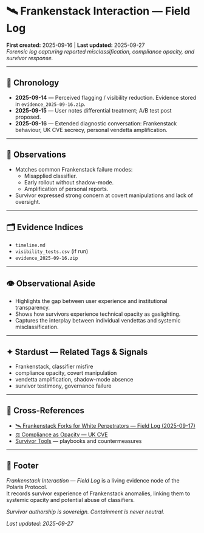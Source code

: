 # 🛰️ Frankenstack Interaction — Field Log  
**First created:** 2025-09-16 | **Last updated:** 2025-09-27  
*Forensic log capturing reported misclassification, compliance opacity, and survivor response.*  

---

## 📅 Chronology  
- **2025-09-14** — Perceived flagging / visibility reduction. Evidence stored in `evidence_2025-09-16.zip`.  
- **2025-09-15** — User notes differential treatment; A/B test post proposed.  
- **2025-09-16** — Extended diagnostic conversation: Frankenstack behaviour, UK CVE secrecy, personal vendetta amplification.  

---

## 🔎 Observations  
- Matches common Frankenstack failure modes:  
  - Misapplied classifier.  
  - Early rollout without shadow-mode.  
  - Amplification of personal reports.  
- Survivor expressed strong concern at covert manipulations and lack of oversight.  

---

## 🗂️ Evidence Indices  
- `timeline.md`  
- `visibility_tests.csv` (if run)  
- `evidence_2025-09-16.zip`  

---

## 👁️ Observational Aside  
- Highlights the gap between user experience and institutional transparency.  
- Shows how survivors experience technical opacity as gaslighting.  
- Captures the interplay between individual vendettas and systemic misclassification.  

---

## ✦ Stardust — Related Tags & Signals  
- Frankenstack, classifier misfire  
- compliance opacity, covert manipulation  
- vendetta amplification, shadow-mode absence  
- survivor testimony, governance failure  

---

## 📡 Cross-References  
- [🛰️ Frankenstack Forks for White Perpetrators — Field Log (2025-09-17)](../Field_Logs/🛰️_frankenstack_forks_for_white_perpetrators_2025-09-17.md)  
- [⚖️ Compliance as Opacity — UK CVE](../Big_Picture_Protocols/⚖️_compliance_as_opacity_uk_cve.md)  
- [Survivor Tools](../Survivor_Tools/) — playbooks and countermeasures  

---

## 🏮 Footer  
*Frankenstack Interaction — Field Log* is a living evidence node of the Polaris Protocol.  
It records survivor experience of Frankenstack anomalies, linking them to systemic opacity and potential abuse of classifiers.  

*Survivor authorship is sovereign. Containment is never neutral.*  

_Last updated: 2025-09-27_  
